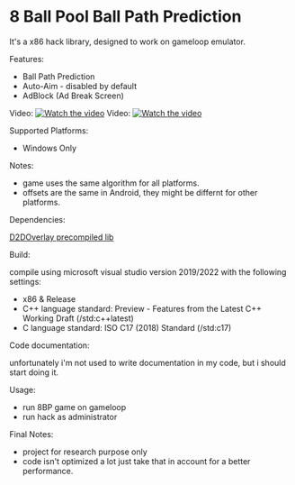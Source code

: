 # 8 Ball Pool Ball Path Prediction
It's a x86 hack library, designed to work on gameloop emulator.

Features:
- Ball Path Prediction
- Auto-Aim - disabled by default
- AdBlock (Ad Break Screen)

Video: [![Watch the video](https://img.youtube.com/vi/7-cKs1hOfdE/maxresdefault.jpg)](https://youtu.be/7-cKs1hOfdE)
Video: [![Watch the video](https://img.youtube.com/vi/HDEl6VhCyag/maxresdefault.jpg)](https://youtu.be/HDEl6VhCyag)

Supported Platforms:

- Windows Only

Notes:
- game uses the same algorithm for all platforms.
- offsets are the same in Android, they might be differnt for other platforms.

Dependencies:

[D2DOverlay precompiled lib](https://github.com/coltonon/D2DOverlay)

Build:

compile using microsoft visual studio version 2019/2022 with the following settings:

- x86 & Release
- C++ language standard: Preview - Features from the Latest C++ Working Draft (/std:c++latest)
- C language standard: ISO C17 (2018) Standard (/std:c17)

Code documentation:

unfortunately i'm not used to write documentation in my code, but i should start doing it.   

Usage:

- run 8BP game on gameloop
- run hack as administrator

Final Notes:

- project for research purpose only
- code isn't optimized a lot just take that in account for a better performance.
